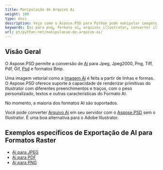 ```yaml
---
title: Manipulação de Arquivo Ai
weight: 100
type: docs
description: Veja como o Aspose.PSD para Python pode manipular imagens AI. 
keywords: [ai para png, formato ai, arquivos illustrator, converter illustrator, ai para pdf, ai para jpeg, ai para tiff, ai para psd, api psd, python, exemplo de código]
url: pt/python-net/manipulacao-de-arquivo-ai/
---
```


## **Visão Geral**
O Aspose.PSD permite a conversão de [Ai](/psd/pt/net/ai-adobe-illustrator-format/) para Jpeg, Jpeg2000, Png, Tiff, Pdf, Gif, [Psd](https://reference.aspose.com/psd/python-net/aspose.psd.fileformats.psd/psdimage) e formatos Bmp.

Uma imagem vetorial como a [Imagem Ai](https://reference.aspose.com/psd/python-net/aspose.psd.fileformats.ai/aiimage) é feita a partir de linhas e formas. O Aspose.PSD oferece suporte à capacidade de renderizar primitivas do Illustrator com diferentes preenchimentos e traços, com o peso personalizado, textos e outras características do Formato AI.

No momento, a maioria dos formatos AI são suportados.

Você pode converter [Arquivo Ai](/psd/pt/net/ai-adobe-illustrator-format/) em seu servidor com o [Aspose.PSD](https://products.aspose.com/psd/python-net) sem o Illustrator. É uma boa alternativa para o Adobe Illustrator.

## **Exemplos específicos de Exportação de AI para Formatos Raster**
- [Ai para JPEG](/psd/pt/python-net/convert/ai-to-jpg/)
- [Ai para PDF](/psd/pt/python-net/convert/ai-to-pdf/)
- [Ai para PNG](/psd/pt/python-net/convert/ai-to-png/)
